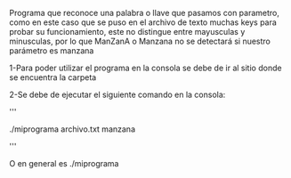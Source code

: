 Programa que reconoce una palabra o llave que pasamos con parametro, como en este caso que se puso en el archivo de texto muchas keys para probar su funcionamiento, este no distingue entre mayusculas y minusculas, por lo que ManZanA o Manzana no se detectará si nuestro parámetro es manzana 

1-Para poder utilizar el programa en la consola se debe de ir al sitio donde se encuentra la carpeta

2-Se debe de ejecutar el siguiente comando en la consola:

'''

./miprograma archivo.txt manzana

'''

O en general es ./miprograma <archivo> <key>